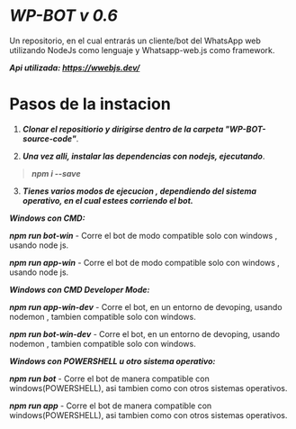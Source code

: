 # *********WP-BOT v 0.6*********
Un repositorio, en el cual entrarás un cliente/bot del WhatsApp web utilizando NodeJs como lenguaje y Whatsapp-web.js como framework.

***Api utilizada: https://wwebjs.dev/***

# Pasos de la instacion

1. ***Clonar el repositiorio y dirigirse dentro de la carpeta "WP-BOT-source-code"***.

2. ***Una vez alli, instalar las dependencias con nodejs, ejecutando***.
> *********npm i --save*********

3. ***Tienes varios modos de ejecucion , dependiendo del sistema operativo,  en el cual estees corriendo el bot.***

*********Windows con CMD:*********

***npm run bot-win***  - Corre el bot de modo compatible solo con windows , usando node js.

***npm run app-win***  - Corre el bot de modo compatible solo con windows , usando node js.

*********Windows con CMD Developer Mode:*********

***npm run app-win-dev*** - Corre el bot, en un entorno de devoping, usando nodemon , tambien compatible solo con windows.

***npm run bot-win-dev*** - Corre el bot, en un entorno de devoping, usando nodemon , tambien compatible solo con windows.

*********Windows con POWERSHELL u otro sistema operativo:*********

***npm run bot*** - Corre el bot de manera compatible con windows(POWERSHELL), asi tambien como con otros sistemas operativos.

***npm run app*** - Corre el bot de manera compatible con windows(POWERSHELL), asi tambien como con otros sistemas operativos.
